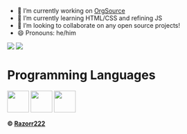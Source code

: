 - 🔭 I’m currently working on [OrgSource](https://github.com/OrgSource)
- 🌱 I’m currently learning HTML/CSS and refining JS
- 👯 I’m looking to collaborate on any open source projects!
- 😄 Pronouns: he/him

![](https://github-readme-stats.vercel.app/api?username=Razorr222&show_icons=true&count_private=true)
![](https://github-readme-stats.vercel.app/api/top-langs/?username=Razorr222&layout=compact&langs_count=10)

<h1>Programming Languages</h1>
<p><img src="https://cdn.jsdelivr.net/gh/devicons/devicon/icons/javascript/javascript-original.svg" width=50 height=50>
<img src="https://cdn.jsdelivr.net/gh/devicons/devicon/icons/python/python-original.svg" width=50 height=50>
<img src="https://cdn.jsdelivr.net/gh/devicons/devicon/icons/html5/html5-original.svg" width=50 height=50></p>


**© [Razorr222](https://github.com/Razorr222)**
